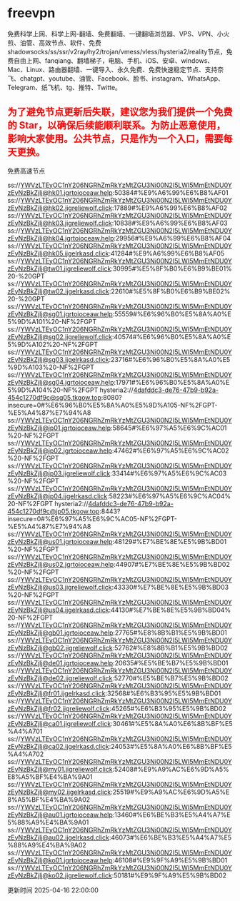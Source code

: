 # freevpn

免费科学上网、科学上网-翻墙、免费翻墙、一键翻墙浏览器、VPS、VPN、小火煎、油管、高效节点、软件、免费shadowsocks/ss/ssr/v2ray/hy2/trojan/vmess/vless/hysteria2/reality节点，免费自由上网、fanqiang、翻墙梯子，电脑、手机、iOS、安卓、windows、Mac、Linux、路由器翻墙、一键导入、永久免费、免费快速稳定节点、支持奈飞、chatgpt、youtube、油管、Facebook、脸书、instagram、WhatsApp、Telegram、纸飞机、tg、推特、Twitte。

## <font color="red">为了避免节点更新后失联，建议您为我们提供一个免费的 Star，以确保后续能顺利联系。为防止恶意使用，影响大家使用。公共节点，只是作为一个入口，需要每天更换。</font>

免费高速节点

ss://YWVzLTEyOC1nY206NGRhZmRkYzMtZGU3Ni00N2I5LWI5MmEtNDU0YzEyNzBkZjlj@hk01.jgrtoioceaw.help:50384#%E9%A6%99%E6%B8%AF01
ss://YWVzLTEyOC1nY206NGRhZmRkYzMtZGU3Ni00N2I5LWI5MmEtNDU0YzEyNzBkZjlj@hk02.jigreliewolf.click:17889#%E9%A6%99%E6%B8%AF02
ss://YWVzLTEyOC1nY206NGRhZmRkYzMtZGU3Ni00N2I5LWI5MmEtNDU0YzEyNzBkZjlj@hk03.jigreliewolf.click:10838#%E9%A6%99%E6%B8%AF03
ss://YWVzLTEyOC1nY206NGRhZmRkYzMtZGU3Ni00N2I5LWI5MmEtNDU0YzEyNzBkZjlj@hk04.jgrtoioceaw.help:29956#%E9%A6%99%E6%B8%AF04
ss://YWVzLTEyOC1nY206NGRhZmRkYzMtZGU3Ni00N2I5LWI5MmEtNDU0YzEyNzBkZjlj@hk05.ijgelrkasd.click:41284#%E9%A6%99%E6%B8%AF05
ss://YWVzLTEyOC1nY206NGRhZmRkYzMtZGU3Ni00N2I5LWI5MmEtNDU0YzEyNzBkZjlj@tw01.jigreliewolf.click:30995#%E5%8F%B0%E6%B9%BE01%20-%20GPT
ss://YWVzLTEyOC1nY206NGRhZmRkYzMtZGU3Ni00N2I5LWI5MmEtNDU0YzEyNzBkZjlj@tw02.ijgelrkasd.click:22610#%E5%8F%B0%E6%B9%BE02%20-%20GPT
ss://YWVzLTEyOC1nY206NGRhZmRkYzMtZGU3Ni00N2I5LWI5MmEtNDU0YzEyNzBkZjlj@sg01.jgrtoioceaw.help:55559#%E6%96%B0%E5%8A%A0%E5%9D%A101%20-NF%2FGPT
ss://YWVzLTEyOC1nY206NGRhZmRkYzMtZGU3Ni00N2I5LWI5MmEtNDU0YzEyNzBkZjlj@sg02.jigreliewolf.click:40574#%E6%96%B0%E5%8A%A0%E5%9D%A102%20-NF%2FGPT
ss://YWVzLTEyOC1nY206NGRhZmRkYzMtZGU3Ni00N2I5LWI5MmEtNDU0YzEyNzBkZjlj@sg03.ijgelrkasd.click:23716#%E6%96%B0%E5%8A%A0%E5%9D%A103%20-NF%2FGPT
ss://YWVzLTEyOC1nY206NGRhZmRkYzMtZGU3Ni00N2I5LWI5MmEtNDU0YzEyNzBkZjlj@sg04.jgrtoioceaw.help:17971#%E6%96%B0%E5%8A%A0%E5%9D%A104%20-NF%2FGPT
hysteria2://4dafddc3-de76-47b9-b92a-454c1270df9c@sg05.tkgow.top:8080?insecure=0#%E6%96%B0%E5%8A%A0%E5%9D%A105-NF%2FGPT-%E5%A4%87%E7%94%A8
ss://YWVzLTEyOC1nY206NGRhZmRkYzMtZGU3Ni00N2I5LWI5MmEtNDU0YzEyNzBkZjlj@jp01.jgrtoioceaw.help:58645#%E6%97%A5%E6%9C%AC01%20-NF%2FGPT
ss://YWVzLTEyOC1nY206NGRhZmRkYzMtZGU3Ni00N2I5LWI5MmEtNDU0YzEyNzBkZjlj@jp02.jgrtoioceaw.help:47462#%E6%97%A5%E6%9C%AC02%20-NF%2FGPT
ss://YWVzLTEyOC1nY206NGRhZmRkYzMtZGU3Ni00N2I5LWI5MmEtNDU0YzEyNzBkZjlj@jp03.jigreliewolf.click:33414#%E6%97%A5%E6%9C%AC03%20-NF%2FGPT
ss://YWVzLTEyOC1nY206NGRhZmRkYzMtZGU3Ni00N2I5LWI5MmEtNDU0YzEyNzBkZjlj@jp04.ijgelrkasd.click:58223#%E6%97%A5%E6%9C%AC04%20-NF%2FGPT
hysteria2://4dafddc3-de76-47b9-b92a-454c1270df9c@jp05.tkgow.top:8443?insecure=0#%E6%97%A5%E6%9C%AC05-NF%2FGPT-%E5%A4%87%E7%94%A8
ss://YWVzLTEyOC1nY206NGRhZmRkYzMtZGU3Ni00N2I5LWI5MmEtNDU0YzEyNzBkZjlj@us01.jgrtoioceaw.help:48129#%E7%BE%8E%E5%9B%BD01%20-NF%2FGPT
ss://YWVzLTEyOC1nY206NGRhZmRkYzMtZGU3Ni00N2I5LWI5MmEtNDU0YzEyNzBkZjlj@us02.jgrtoioceaw.help:44907#%E7%BE%8E%E5%9B%BD02%20-NF%2FGPT
ss://YWVzLTEyOC1nY206NGRhZmRkYzMtZGU3Ni00N2I5LWI5MmEtNDU0YzEyNzBkZjlj@us03.jigreliewolf.click:43330#%E7%BE%8E%E5%9B%BD03%20-NF%2FGPT
ss://YWVzLTEyOC1nY206NGRhZmRkYzMtZGU3Ni00N2I5LWI5MmEtNDU0YzEyNzBkZjlj@us04.ijgelrkasd.click:44130#%E7%BE%8E%E5%9B%BD04%20-NF%2FGPT
ss://YWVzLTEyOC1nY206NGRhZmRkYzMtZGU3Ni00N2I5LWI5MmEtNDU0YzEyNzBkZjlj@gb01.jgrtoioceaw.help:27765#%E8%8B%B1%E5%9B%BD01
ss://YWVzLTEyOC1nY206NGRhZmRkYzMtZGU3Ni00N2I5LWI5MmEtNDU0YzEyNzBkZjlj@gb02.jigreliewolf.click:52762#%E8%8B%B1%E5%9B%BD02
ss://YWVzLTEyOC1nY206NGRhZmRkYzMtZGU3Ni00N2I5LWI5MmEtNDU0YzEyNzBkZjlj@de01.jgrtoioceaw.help:20635#%E5%BE%B7%E5%9B%BD01
ss://YWVzLTEyOC1nY206NGRhZmRkYzMtZGU3Ni00N2I5LWI5MmEtNDU0YzEyNzBkZjlj@de02.jigreliewolf.click:52770#%E5%BE%B7%E5%9B%BD02
ss://YWVzLTEyOC1nY206NGRhZmRkYzMtZGU3Ni00N2I5LWI5MmEtNDU0YzEyNzBkZjlj@fr01.ijgelrkasd.click:32568#%E6%B3%95%E5%9B%BD01
ss://YWVzLTEyOC1nY206NGRhZmRkYzMtZGU3Ni00N2I5LWI5MmEtNDU0YzEyNzBkZjlj@fr02.jigreliewolf.click:45265#%E6%B3%95%E5%9B%BD02
ss://YWVzLTEyOC1nY206NGRhZmRkYzMtZGU3Ni00N2I5LWI5MmEtNDU0YzEyNzBkZjlj@ca01.jigreliewolf.click:30461#%E5%8A%A0%E6%8B%BF%E5%A4%A701
ss://YWVzLTEyOC1nY206NGRhZmRkYzMtZGU3Ni00N2I5LWI5MmEtNDU0YzEyNzBkZjlj@ca02.ijgelrkasd.click:24053#%E5%8A%A0%E6%8B%BF%E5%A4%A702
ss://YWVzLTEyOC1nY206NGRhZmRkYzMtZGU3Ni00N2I5LWI5MmEtNDU0YzEyNzBkZjlj@my01.jigreliewolf.click:52408#%E9%A9%AC%E6%9D%A5%E8%A5%BF%E4%BA%9A01
ss://YWVzLTEyOC1nY206NGRhZmRkYzMtZGU3Ni00N2I5LWI5MmEtNDU0YzEyNzBkZjlj@my02.ijgelrkasd.click:25519#%E9%A9%AC%E6%9D%A5%E8%A5%BF%E4%BA%9A02
ss://YWVzLTEyOC1nY206NGRhZmRkYzMtZGU3Ni00N2I5LWI5MmEtNDU0YzEyNzBkZjlj@au01.jgrtoioceaw.help:13460#%E6%BE%B3%E5%A4%A7%E5%88%A9%E4%BA%9A01
ss://YWVzLTEyOC1nY206NGRhZmRkYzMtZGU3Ni00N2I5LWI5MmEtNDU0YzEyNzBkZjlj@au02.ijgelrkasd.click:46073#%E6%BE%B3%E5%A4%A7%E5%88%A9%E4%BA%9A02
ss://YWVzLTEyOC1nY206NGRhZmRkYzMtZGU3Ni00N2I5LWI5MmEtNDU0YzEyNzBkZjlj@ko01.jgrtoioceaw.help:46108#%E9%9F%A9%E5%9B%BD01
ss://YWVzLTEyOC1nY206NGRhZmRkYzMtZGU3Ni00N2I5LWI5MmEtNDU0YzEyNzBkZjlj@ko02.jigreliewolf.click:50181#%E9%9F%A9%E5%9B%BD02


更新时间 2025-04-16 22:00:00
